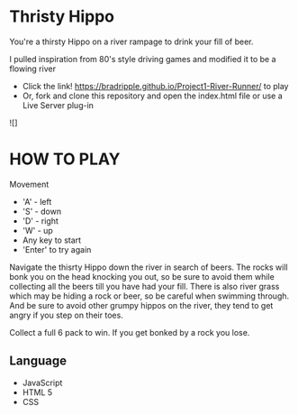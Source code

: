 # Thristy Hippo

You're a thirsty Hippo on a river rampage to drink your fill of beer.

I pulled inspiration from 80's style driving games and modified it to be a flowing river

* Click the link! https://bradripple.github.io/Project1-River-Runner/ to play
* Or, fork and clone this repository and open the index.html file or use a Live Server plug-in

![]

# HOW TO PLAY
Movement
* 'A' - left
* 'S' - down
* 'D' - right
* 'W' - up
* Any key to start
* 'Enter' to try again


Navigate the thisrty Hippo down the river in search of beers. The rocks will bonk you on the head knocking you out, so be sure to avoid them while collecting all the beers till you have had your fill. There is also river grass which may be hiding a rock or beer, so be careful when swimming through. And be sure to avoid other grumpy hippos on the river, they tend to get angry if you step on their toes.

Collect a full 6 pack to win. If you get bonked by a rock you lose.

## Language
* JavaScript
* HTML 5
* CSS

